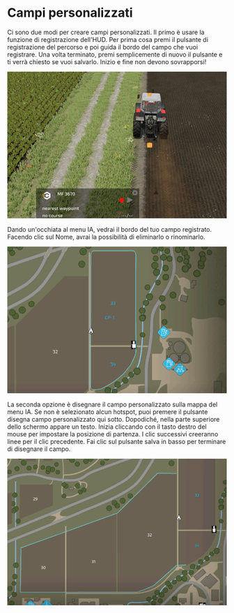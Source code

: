 # Campi personalizzati


Ci sono due modi per creare campi personalizzati.
Il primo è usare la funzione di registrazione dell'HUD.
Per prima cosa premi il pulsante di registrazione del percorso e poi guida il bordo del campo che vuoi registrare.
Una volta terminato, premi semplicemente di nuovo il pulsante e ti verrà chiesto se vuoi salvarlo.
Inizio e fine non devono sovrapporsi!


![Image](/translation_data/recordcustomhelp_0_0_765_510.png)


Dando un'occhiata al menu IA, vedrai il bordo del tuo campo registrato.
Facendo clic sul Nome, avrai la possibilità di eliminarlo o rinominarlo.


![Image](/translation_data/donecustomhelp_0_0_765_510.png)


La seconda opzione è disegnare il campo personalizzato sulla mappa del menu IA.
Se non è selezionato alcun hotspot, puoi premere il pulsante disegna campo personalizzato qui sotto.
Dopodiché, nella parte superiore dello schermo appare un testo.
Inizia cliccando con il tasto destro del mouse per impostare la posizione di partenza.
I clic successivi creeranno linee per il clic precedente.
Fai clic sul pulsante salva in basso per terminare di disegnare il campo.


![Image](/translation_data/drawcustomhelp_0_0_765_510.png)

